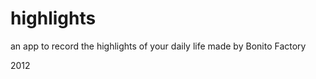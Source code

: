 highlights
==========

an app to record the highlights of your daily life made by Bonito Factory

2012
